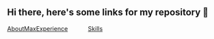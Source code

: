 ## Hi there, here's some links for my repository 👋
<p><a href="./AboutMax.md">AboutMax</a><a href="./Experience.md">Experience</a> &nbsp; &nbsp; &nbsp; &nbsp; &nbsp; &nbsp;<a href="./Skills.md">Skills</a></p>

